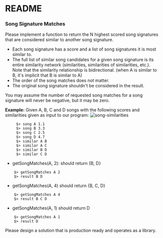 # README #

### Song Signature Matches ###

Please implement a function to return the N highest scored song signatures that are considered similar to another song signature.

* Each song signature has a score and a list of song signatures it is most similar to.
* The full list of similar song candidates for a given song signature is its entire similarity network (similarities, similarities of similarities, etc.). Note that the similarity relationship is bidirectional. (when A is similar to B, it's implicit that B is similar to A)
* The order of the song matches does not matter.
* The original song signature shouldn't be considered in the result.

You may assume the number of requested song matches for a song signature will never be negative, but it may be zero.

**Example:** Given A, B, C and D songs with the following scores and similarities given as input to our program:
![song-similarities](https://gitlab.uk.shazamteam.net/amp/song-matches/raw/master/song-similarities.jpg)

```
     $> song A 1.1
     $> song B 3.3
     $> song C 2.5
     $> song D 4.7
     $> similar A B
     $> similar A C
     $> similar B D
     $> similar C D
```


* getSongMatches(A, 2): should return {B, D}

```
    $> getSongMatches A 2
    $> result B D
```


* getSongMatches(A, 4) should return {B, C, D}

```
    $> getSongMatches A 4
    $> result B C D
```


* getSongMatches(A, 1) should return D

```
    $> getSongMatches A 1
    $> result D
```

Please design a solution that is production ready and operates as a library.
